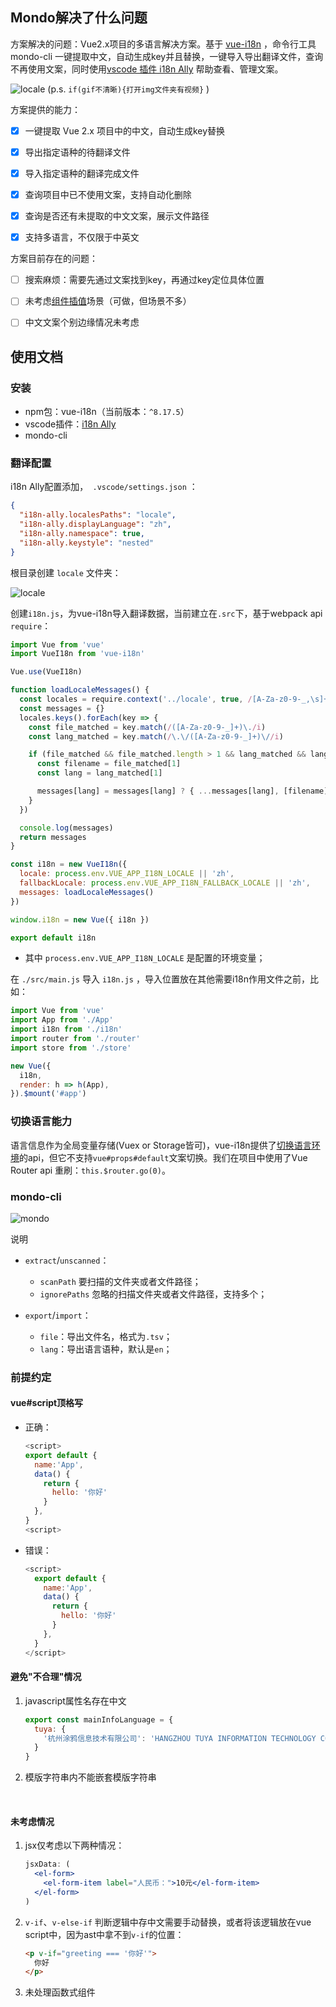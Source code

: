 ## Mondo解决了什么问题

方案解决的问题：Vue2.x项目的多语言解决方案。基于 [vue-i18n](https://kazupon.github.io/vue-i18n/zh/introduction.html) ，命令行工具 mondo-cli 一键提取中文，自动生成key并且替换，一键导入导出翻译文件，查询不再使用文案，同时使用[vscode 插件 i18n Ally](https://marketplace.visualstudio.com/items?itemName=antfu.i18n-ally) 帮助查看、管理文案。

![locale](/img/extract.gif)
(p.s. `if(gif不清晰){打开img文件夹有视频}` )

方案提供的能力：

- [x] 一键提取 Vue 2.x 项目中的中文，自动生成key替换
- [x] 导出指定语种的待翻译文件
- [x] 导入指定语种的翻译完成文件
- [x] 查询项目中已不使用文案，支持自动化删除
- [x] 查询是否还有未提取的中文文案，展示文件路径
- [x] 支持多语言，不仅限于中英文



方案目前存在的问题：

- [ ] 搜索麻烦：需要先通过文案找到key，再通过key定位具体位置
- [ ] 未考虑[组件插值](https://kazupon.github.io/vue-i18n/zh/guide/interpolation.html#%E5%9F%BA%E6%9C%AC%E7%94%A8%E6%B3%95)场景（可做，但场景不多）
- [ ] 中文文案个别边缘情况未考虑



## 使用文档

### 安装

- npm包：vue-i18n（当前版本：`^8.17.5`）
- vscode插件：[i18n Ally](https://marketplace.visualstudio.com/items?itemName=antfu.i18n-ally)
- mondo-cli



### 翻译配置

i18n Ally配置添加，` .vscode/settings.json` ：

```json
{
  "i18n-ally.localesPaths": "locale",
  "i18n-ally.displayLanguage": "zh",
  "i18n-ally.namespace": true,
  "i18n-ally.keystyle": "nested"
}
```



根目录创建 `locale` 文件夹：

![locale](/img/locale.png)





创建`i18n.js`，为vue-i18n导入翻译数据，当前建立在`.src`下，基于webpack api `require`：

```javascript
import Vue from 'vue'
import VueI18n from 'vue-i18n'

Vue.use(VueI18n)

function loadLocaleMessages() {
  const locales = require.context('../locale', true, /[A-Za-z0-9-_,\s]+\.json$/i)
  const messages = {}
  locales.keys().forEach(key => {
    const file_matched = key.match(/([A-Za-z0-9-_]+)\./i)
    const lang_matched = key.match(/\.\/([A-Za-z0-9-_]+)\//i)

    if (file_matched && file_matched.length > 1 && lang_matched && lang_matched.length > 1) {
      const filename = file_matched[1]
      const lang = lang_matched[1]

      messages[lang] = messages[lang] ? { ...messages[lang], [filename]: locales(key) } : { [filename]: locales(key) }
    }
  })

  console.log(messages)
  return messages
}

const i18n = new VueI18n({
  locale: process.env.VUE_APP_I18N_LOCALE || 'zh',
  fallbackLocale: process.env.VUE_APP_I18N_FALLBACK_LOCALE || 'zh',
  messages: loadLocaleMessages()
})

window.i18n = new Vue({ i18n })

export default i18n
```

- 其中 `process.env.VUE_APP_I18N_LOCALE` 是配置的环境变量；



在 `./src/main.js` 导入 `i18n.js` ，导入位置放在其他需要i18n作用文件之前，比如：

```javascript
import Vue from 'vue'
import App from './App'
import i18n from './i18n'
import router from './router'
import store from './store'

new Vue({
  i18n,
  render: h => h(App),
}).$mount('#app')
```



### 切换语言能力

语言信息作为全局变量存储(Vuex or Storage皆可)，vue-i18n提供了[切换语言环境](https://kazupon.github.io/vue-i18n/zh/guide/locale.html)的api，但它不支持`vue#props#default`文案切换。我们在项目中使用了Vue Router api 重刷：`this.$router.go(0)`。



### mondo-cli

![mondo](/img/mondo.png)



说明

- `extract`/`unscanned`：

  - `scanPath` 要扫描的文件夹或者文件路径；
  - `ignorePaths` 忽略的扫描文件夹或者文件路径，支持多个；

- `export`/`import`：

  - `file`：导出文件名，格式为`.tsv`；
  - `lang`：导出语言语种，默认是`en`；

  



### 前提约定

#### vue#script顶格写

- 正确：

  ```javascript
  <script>
  export default {
    name:'App',
    data() {
      return {
        hello: '你好'
      }
    },
  }
  <script>
  ```

- 错误：

  ```javascript
  <script>
    export default {
      name:'App',
      data() {
        return {
          hello: '你好'
        }
      },
    }
  </script>
  ```




#### 避免"不合理"情况

1. javascript属性名存在中文

   ```javascript
   export const mainInfoLanguage = {
     tuya: {
       '杭州涂鸦信息技术有限公司': 'HANGZHOU TUYA INFORMATION TECHNOLOGY CO., LTD'
     }
   }
   ```

2. 模版字符串内不能嵌套模版字符串

  ​     


#### 未考虑情况

1. jsx仅考虑以下两种情况：

    ```jsx
    jsxData: (
      <el-form>
        <el-form-item label="人民币：">10元</el-form-item>
      </el-form>
    ) 
    ```

2. `v-if`、`v-else-if` 判断逻辑中存中文需要手动替换，或者将该逻辑放在vue script中，因为ast中拿不到`v-if`的位置：

   ```html
   <p v-if="greeting === '你好'">
     你好
   </p>
   ```

3. 未处理函数式组件 




